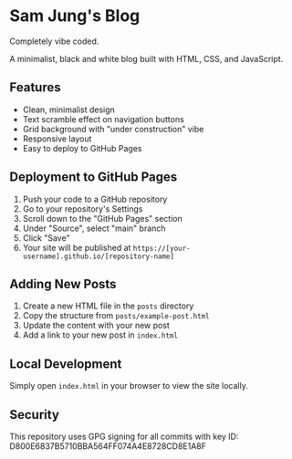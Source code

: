 # Sam Jung's Blog

Completely vibe coded.

A minimalist, black and white blog built with HTML, CSS, and JavaScript.

## Features

- Clean, minimalist design
- Text scramble effect on navigation buttons
- Grid background with "under construction" vibe
- Responsive layout
- Easy to deploy to GitHub Pages

## Deployment to GitHub Pages

1. Push your code to a GitHub repository
2. Go to your repository's Settings
3. Scroll down to the "GitHub Pages" section
4. Under "Source", select "main" branch
5. Click "Save"
6. Your site will be published at `https://[your-username].github.io/[repository-name]`

## Adding New Posts

1. Create a new HTML file in the `posts` directory
2. Copy the structure from `posts/example-post.html`
3. Update the content with your new post
4. Add a link to your new post in `index.html`

## Local Development

Simply open `index.html` in your browser to view the site locally.

## Security

This repository uses GPG signing for all commits with key ID: D800E6837B5710BBA564FF074A4E8728CD8E1A8F 
